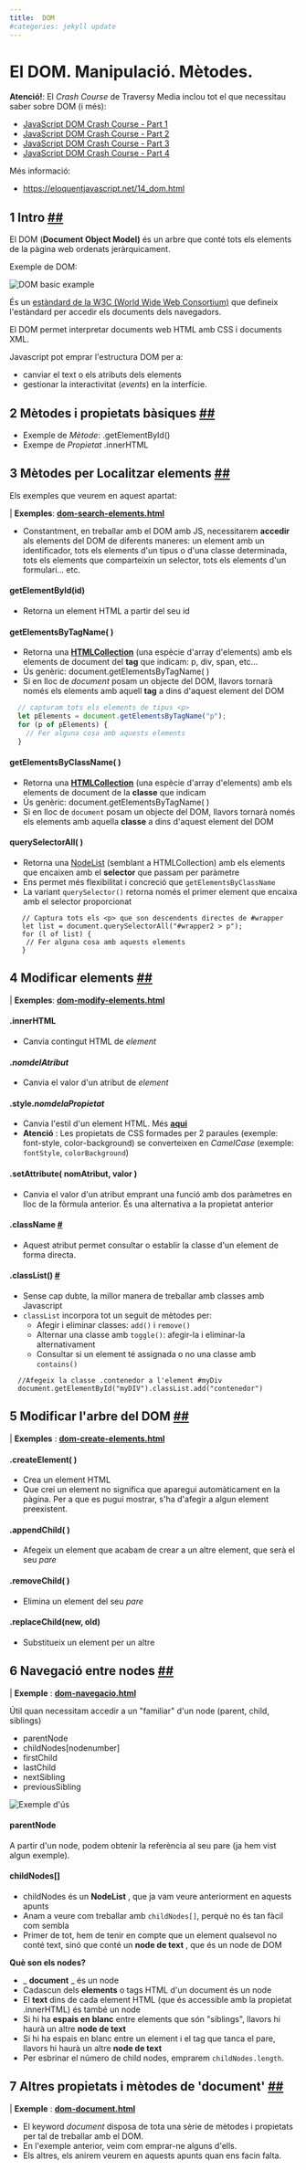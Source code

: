 ```yaml
---
title:  DOM
#categories: jekyll update
---
```

# El DOM. Manipulació. Mètodes.

**Atenció!**: El _Crash Course_ de Traversy Media inclou tot el que necessitau saber sobre DOM (i més):

- [JavaScript DOM Crash Course - Part 1](https://www.youtube.com/watch?v=0ik6X4DJKCc)
- [JavaScript DOM Crash Course - Part 2](https://www.youtube.com/watch?v=mPd2aJXCZ2g)
- [JavaScript DOM Crash Course - Part 3](https://www.youtube.com/watch?v=wK2cBMcDTss)
- [JavaScript DOM Crash Course - Part 4](https://www.youtube.com/watch?v=i37KVt_IcXw)

Més informació:

- https://eloquentjavascript.net/14_dom.html

## 1 Intro [##](https://www.w3schools.com/js/js_htmldom.asp)

El DOM (**Document Object Model)** és un arbre que conté tots els elements de la pàgina web ordenats jeràrquicament.

Exemple de DOM:

![DOM basic example](https://www.w3schools.com/js/pic_htmltree.gif)

És un [estàndard de la W3C (World Wide Web Consortium)](https://dom.spec.whatwg.org/) que defineix l&#39;estàndard per accedir els documents dels navegadors.

El DOM permet interpretar documents web HTML amb CSS i documents XML.

Javascript pot emprar l'estructura DOM per a:

- canviar el text o els atributs dels elements
- gestionar la interactivitat (_events_) en la interfície.

## 2 Mètodes i propietats bàsiques [##](https://www.w3schools.com/js/js_htmldom_methods.asp)

- Exemple de _Mètode_: .getElementById()
- Exempe de _Propietat_ .innerHTML

## 3 Mètodes per Localitzar elements [##](https://www.w3schools.com/js/js_htmldom_elements.asp)

Els exemples que veurem en aquest apartat:

| **Exemples**: [**dom-search-elements.html**](https://github.com/classicoman2/guide_javascript/blob/master/04/dom-search-elements.html)

- Constantment, en treballar amb el DOM amb JS, necessitarem **accedir** als elements del DOM de diferents maneres: un element amb un identificador, tots els elements d&#39;un tipus o d&#39;una classe determinada, tots els elements que comparteixin un selector, tots els elements d&#39;un formulari… etc.

#### getElementById(id)

- Retorna un element HTML a partir del seu id

#### getElementsByTagName( )

- Retorna una [**HTMLCollection**](https://www.w3schools.com/js/js_htmldom_collections.asp) (una espècie d&#39;array d&#39;elements) amb els elements de document del **tag** que indicam: p, div, span, etc…
- Ús genèric: document.getElementsByTagName( )
- Si en lloc de _document_ posam un objecte del DOM, llavors tornarà només els elements amb aquell **tag** a dins d'aquest element del DOM

```js run
  // capturam tots els elements de tipus <p>
  let pElements = document.getElementsByTagName("p");
  for (p of pElements) {
    // Fer alguna cosa amb aquests elements
  }
```

#### getElementsByClassName( )

- Retorna una [**HTMLCollection**](https://www.w3schools.com/js/js_htmldom_collections.asp) (una espècie d'array d'elements) amb els elements de document de la **classe** que indicam
- Ús genèric: document.getElementsByTagName( )
- Si en lloc de `document` posam un objecte del DOM, llavors tornarà només els elements amb aquella **classe** a dins d'aquest element del DOM

#### querySelectorAll( )

- Retorna una [NodeList](https://www.w3schools.com/js/js_htmldom_nodelist.asp) (semblant a HTMLCollection) amb els elements que encaixen amb el **selector** que passam per paràmetre
- Ens permet més flexibilitat i concreció que `getElementsByClassName`
- La variant `querySelector()` retorna només el primer element que encaixa amb el selector proporcionat

```
   // Captura tots els <p> que son descendents directes de #wrapper
   let list = document.querySelectorAll("#wrapper2 > p");
   for (l of list) {
    // Fer alguna cosa amb aquests elements
   }
```

## 4 Modificar elements [##](https://www.w3schools.com/js/js_htmldom_html.asp)

| **Exemples**: [**dom-modify-elements.html**](https://github.com/classicoman2/guide_javascript/tree/master/04)

#### .innerHTML

- Canvia contingut HTML de _element_

#### ._nomdelAtribut_

- Canvia el valor d'un atribut de _element_

#### .style._nomdelaPropietat_

- Canvia l&#39;estil d&#39;un element HTML. Més [**aqui**](https://www.w3schools.com/js/js_htmldom_css.asp)
- **Atenció** : Les propietats de CSS formades per 2 paraules (exemple: font-style, color-background) se converteixen en _CamelCase_ (exemple: `fontStyle`, `colorBackground`)

#### .setAttribute( nomAtribut, valor )

- Canvia el valor d'un atribut emprant una funció amb dos paràmetres en lloc de la fòrmula anterior. És una alternativa a la propietat anterior

#### .className [#](https://www.w3schools.com/jsref/prop_html_classname.asp)

- Aquest atribut permet consultar o establir la classe d&#39;un element de forma directa.

#### .classList() [#](https://www.w3schools.com/jsref/prop_element_classlist.asp)

- Sense cap dubte, la millor manera de treballar amb classes amb Javascript
- `classList` incorpora tot un seguit de mètodes per:
  - Afegir i eliminar classes: `add()` i `remove()`
  - Alternar una classe amb `toggle()`: afegir-la i eliminar-la alternativament
  - Consultar si un element té assignada o no una classe amb `contains()`

```
  //Afegeix la classe .contenedor a l'element #myDiv
  document.getElementById("myDIV").classList.add("contenedor")
```

## 5 Modificar l'arbre del DOM [##](https://www.w3schools.com/js/js_htmldom_nodes.asp)

| **Exemples** : [**dom-create-elements.html**](https://github.com/classicoman2/guide_javascript/tree/master/04)

#### .createElement( )

- Crea un element HTML
- Que crei un element no significa que aparegui automàticament en la pàgina. Per a que es pugui mostrar, s'ha d'afegir a algun element preexistent.

#### .appendChild( )

- Afegeix un element que acabam de crear a un altre element, que serà el seu _pare_

#### .removeChild( )

- Elimina un element del seu _pare_

#### .replaceChild(new, old)

- Substitueix un element per un altre

## 6 Navegació entre nodes [##](https://www.w3schools.com/js/js_htmldom_navigation.asp)

| **Exemple** : [**dom-navegacio.html**](https://github.com/classicoman2/guide_javascript/tree/master/04)

Útil quan necessitam accedir a un &quot;familiar&quot; d&#39;un node (parent, child, siblings)

- parentNode
- childNodes[nodenumber]
- firstChild
- lastChild
- nextSibling
- previousSibling

![Exemple d'ús](./assets/html-links.svg)

#### parentNode

A partir d&#39;un node, podem obtenir la referència al seu pare (ja hem vist algun exemple).

#### childNodes[]

- childNodes és un **NodeList** , que ja vam veure anteriorment en aquests apunts
- Anam a veure com treballar amb `childNodes[]`, perquè no és tan fàcil com sembla
- Primer de tot, hem de tenir en compte que un element qualsevol no conté text, sinó que conté un **node de text** , que és un node de DOM

**Què son els nodes?**

- _ **document** _ és un node
- Cadascun dels **elements** o tags HTML d'un document és un node
- El **text** dins de cada element HTML (que és accessible amb la propietat .innerHTML) és també un node
- Si hi ha **espais en blanc** entre elements que són &quot;siblings&quot;, llavors hi haurà un altre **node de text**
- Si hi ha espais en blanc entre un element i el tag que tanca el pare, llavors hi haurà un altre **node de text**
- Per esbrinar el número de child nodes, emprarem `childNodes.length`.

## 7 Altres propietats i mètodes de &#39;document&#39; [##](https://www.w3schools.com/jsref/dom_obj_document.asp)

| **Exemple** : [**dom-document.html**](https://github.com/classicoman2/guide_javascript/tree/master/04)

- El keyword _document_ disposa de tota una sèrie de mètodes i propietats per tal de treballar amb el DOM.
- En l&#39;exemple anterior, veim com emprar-ne alguns d&#39;ells.
- Els altres, els anirem veurem en aquests apunts quan ens facin falta.